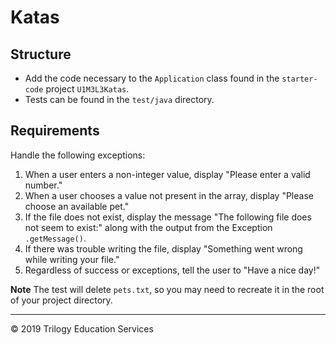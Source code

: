 # Katas

## Structure

- Add the code necessary to the `Application` class found in the `starter-code` project `U1M3L3Katas`.
- Tests can be found in the `test/java` directory.

## Requirements

Handle the following exceptions:

1. When a user enters a non-integer value, display "Please enter a valid number."
1. When a user chooses a value not present in the array, display "Please choose an available pet."
1. If the file does not exist, display the message "The following file does not seem to exist:" along with the output
 from the Exception `.getMessage()`.
1. If there was trouble writing the file, display "Something went wrong while writing your file."
1. Regardless of success or exceptions, tell the user to "Have a nice day!"

**Note** The test will delete `pets.txt`, so you may need to recreate it in the root of your project directory. 

---
© 2019 Trilogy Education Services